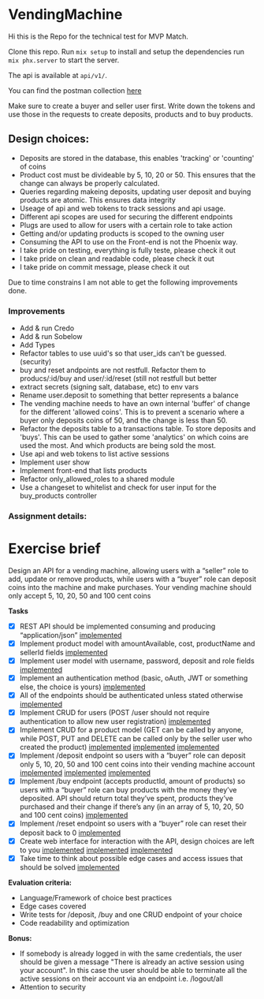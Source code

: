 # VendingMachine

Hi this is the Repo for the technical test for MVP Match.

Clone this repo. Run `mix setup` to install and setup the dependencies
run `mix phx.server` to start the server.

The api is available at `api/v1/`.

You can find the postman collection [here](https://github.com/DanielZwijnenburg/Match_technical_test/tree/main/docs/MVPMatch.postman_collection.json)

Make sure to create a buyer and seller user first. Write down the tokens and use those in the requests to create deposits, products and to buy products.

## Design choices:
- Deposits are stored in the database, this enables 'tracking' or 'counting' of coins
- Product cost must be divideable by 5, 10, 20 or 50. This ensures that the change can always be properly calculated.
- Queries regarding makeing deposits, updating user deposit and buying products are atomic. This ensures data integrity
- Useage of api and web tokens to track sessions and api usage.
- Different api scopes are used for securing the different endpoints
- Plugs are used to allow for users with a certain role to take action
- Getting and/or updating products is scoped to the owning user
- Consuming the API to use on the Front-end is not the Phoenix way.
- I take pride on testing, everything is fully teste, please check it out
- I take pride on clean and readable code, please check it out
- I take pride on commit message, please check it out

Due to time constrains I am not able to get the following improvements done.

### Improvements
- Add & run Credo
- Add & run Sobelow
- Add Types
- Refactor tables to use uuid's so that user_ids can't be guessed. (security)
- buy and reset andpoints are not restfull. Refactor them to producs/:id/buy and user/:id/reset (still not restfull but better
- extract secrets (signing salt, database, etc) to env vars
- Rename user.deposit to something that better represents a balance
- The vending machine needs to have an own internal 'buffer' of change for the different 'allowed coins'. This is to prevent a scenario where a buyer only deposits coins of 50, and the change is less than 50.
- Refactor the deposits table to a transactions table. To store deposits and 'buys'. This can be used to gather some 'analytics' on which coins are used the most. And which products are being sold the most.
- Use api and web tokens to list active sessions
- Implement user show
- Implement front-end that lists products
- Refactor only_allowed_roles to a shared module
- Use a changeset to whitelist and check for user input for the buy_products controller

### Assignment details:

# Exercise brief

Design an API for a vending machine, allowing users with a “seller” role to add, update or remove products, while users with a “buyer” role can deposit coins into the machine and make purchases. Your vending machine should only accept 5, 10, 20, 50 and 100 cent coins

**Tasks**

- [x] REST API should be implemented consuming and producing “application/json” [implemented](https://github.com/DanielZwijnenburg/Match_technical_test/blob/main/lib/app_web/router.ex#L17C28-L17C28)
- [x] Implement product model with amountAvailable, cost, productName and sellerId fields [implemented](https://github.com/DanielZwijnenburg/Match_technical_test/blob/main/lib/app/products/product.ex#L7-L15)
- [x] Implement user model with username, password, deposit and role fields [implemented](https://github.com/DanielZwijnenburg/Match_technical_test/blob/main/lib/app/accounts/user.ex)
- [x] Implement an authentication method (basic, oAuth, JWT or something else, the choice is yours) [implemented](https://github.com/DanielZwijnenburg/Match_technical_test/blob/main/lib/app/accounts/user_token.ex)
- [x] All of the endpoints should be authenticated unless stated otherwise [implemented](https://github.com/DanielZwijnenburg/Match_technical_test/blob/main/lib/app_web/router.ex#L16-L51)
- [x] Implement CRUD for users (POST /user should not require authentication to allow new user registration) [implemented](https://github.com/DanielZwijnenburg/Match_technical_test/blob/main/lib/app_web/controllers/api/v1/user_controller.ex)
- [x] Implement CRUD for a product model (GET can be called by anyone, while POST, PUT and DELETE can be called only by the seller user who created the product) [implemented](https://github.com/DanielZwijnenburg/Match_technical_test/blob/main/lib/app_web/router.ex#L35) [implemented](https://github.com/DanielZwijnenburg/Match_technical_test/blob/main/lib/app_web/router.ex#L47) [implemented](https://github.com/DanielZwijnenburg/Match_technical_test/blob/main/lib/app_web/controllers/api/v1/product_controller.ex#L10)
- [x] Implement /deposit endpoint so users with a “buyer” role can deposit only 5, 10, 20, 50 and 100 cent coins into their vending machine account [implemented](https://github.com/DanielZwijnenburg/Match_technical_test/blob/main/lib/app_web/controllers/api/v1/deposit_controller.ex#L9) [implemented](https://github.com/DanielZwijnenburg/Match_technical_test/blob/main/lib/app_web/controllers/api/v1/deposit_controller.ex#L17-L33) [implemented](https://github.com/DanielZwijnenburg/Match_technical_test/blob/main/lib/app/deposits/deposit.ex#L32)
- [x] Implement /buy endpoint (accepts productId, amount of products) so users with a “buyer” role can buy products with the money they’ve deposited. API should return total they’ve spent, products they’ve purchased and their change if there’s any (in an array of 5, 10, 20, 50 and 100 cent coins) [implemented](https://github.com/DanielZwijnenburg/Match_technical_test/blob/main/lib/app_web/controllers/api/v1/buy_product_controller.ex#L11-L56)
- [x] Implement /reset endpoint so users with a “buyer” role can reset their deposit back to 0 [implemented](https://github.com/DanielZwijnenburg/Match_technical_test/blob/main/lib/app_web/controllers/api/v1/deposit_controller.ex#L46-L61)
- [x] Create web interface for interaction with the API, design choices are left to you [implemented](https://github.com/DanielZwijnenburg/Match_technical_test/tree/main/lib/app_web/live) [implemented](https://github.com/DanielZwijnenburg/Match_technical_test/tree/main/lib/app_web/components)  [implemented](https://github.com/DanielZwijnenburg/Match_technical_test/tree/main/lib/app_web/controllers/page_html)
- [x] Take time to think about possible edge cases and access issues that should be solved [implemented](https://github.com/DanielZwijnenburg/Match_technical_test/blob/main/README.md#improvements)

**Evaluation criteria:**

- Language/Framework of choice best practices
- Edge cases covered
- Write tests for /deposit, /buy and one CRUD endpoint of your choice
- Code readability and optimization

**Bonus:**

- If somebody is already logged in with the same credentials, the user should be given a message "There is already an active session using your account". In this case the user should be able to terminate all the active sessions on their account via an endpoint i.e. /logout/all
- Attention to security

